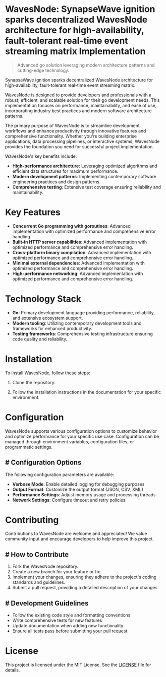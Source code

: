 <!-- fallback_WavesNode_20250803021246_41838 -->

# WavesNode: SynapseWave ignition sparks decentralized WavesNode architecture for high-availability, fault-tolerant real-time event streaming matrix Implementation
> Advanced go solution leveraging modern architecture patterns and cutting-edge technology.

SynapseWave ignition sparks decentralized WavesNode architecture for high-availability, fault-tolerant real-time event streaming matrix.

WavesNode is designed to provide developers and professionals with a robust, efficient, and scalable solution for their go development needs. This implementation focuses on performance, maintainability, and ease of use, incorporating industry best practices and modern software architecture patterns.

The primary purpose of WavesNode is to streamline development workflows and enhance productivity through innovative features and comprehensive functionality. Whether you're building enterprise applications, data processing pipelines, or interactive systems, WavesNode provides the foundation you need for successful project implementation.

WavesNode's key benefits include:

* **High-performance architecture**: Leveraging optimized algorithms and efficient data structures for maximum performance.
* **Modern development patterns**: Implementing contemporary software engineering practices and design patterns.
* **Comprehensive testing**: Extensive test coverage ensuring reliability and maintainability.

# Key Features

* **Concurrent Go programming with goroutines**: Advanced implementation with optimized performance and comprehensive error handling.
* **Built-in HTTP server capabilities**: Advanced implementation with optimized performance and comprehensive error handling.
* **Cross-platform binary compilation**: Advanced implementation with optimized performance and comprehensive error handling.
* **Minimal external dependencies**: Advanced implementation with optimized performance and comprehensive error handling.
* **High-performance networking**: Advanced implementation with optimized performance and comprehensive error handling.

# Technology Stack

* **Go**: Primary development language providing performance, reliability, and extensive ecosystem support.
* **Modern tooling**: Utilizing contemporary development tools and frameworks for enhanced productivity.
* **Testing frameworks**: Comprehensive testing infrastructure ensuring code quality and reliability.

# Installation

To install WavesNode, follow these steps:

1. Clone the repository:


2. Follow the installation instructions in the documentation for your specific environment.

# Configuration

WavesNode supports various configuration options to customize behavior and optimize performance for your specific use case. Configuration can be managed through environment variables, configuration files, or programmatic settings.

## # Configuration Options

The following configuration parameters are available:

* **Verbose Mode**: Enable detailed logging for debugging purposes
* **Output Format**: Customize the output format (JSON, CSV, XML)
* **Performance Settings**: Adjust memory usage and processing threads
* **Network Settings**: Configure timeout and retry policies

# Contributing

Contributions to WavesNode are welcome and appreciated! We value community input and encourage developers to help improve this project.

## # How to Contribute

1. Fork the WavesNode repository.
2. Create a new branch for your feature or fix.
3. Implement your changes, ensuring they adhere to the project's coding standards and guidelines.
4. Submit a pull request, providing a detailed description of your changes.

## # Development Guidelines

* Follow the existing code style and formatting conventions
* Write comprehensive tests for new features
* Update documentation when adding new functionality
* Ensure all tests pass before submitting your pull request

# License

This project is licensed under the MIT License. See the [LICENSE](https://github.com/gary111868/WavesNode/blob/main/LICENSE) file for details.
